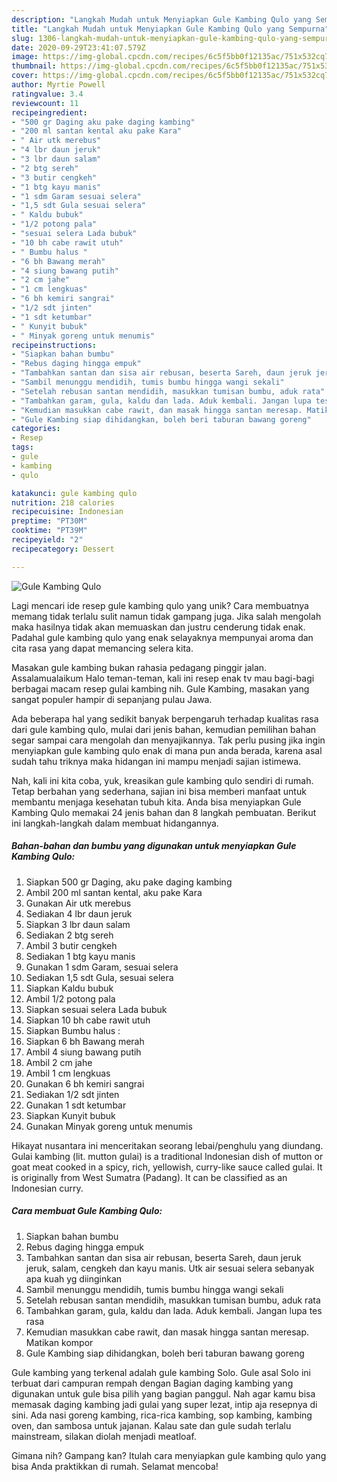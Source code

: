```yaml
---
description: "Langkah Mudah untuk Menyiapkan Gule Kambing Qulo yang Sempurna"
title: "Langkah Mudah untuk Menyiapkan Gule Kambing Qulo yang Sempurna"
slug: 1306-langkah-mudah-untuk-menyiapkan-gule-kambing-qulo-yang-sempurna
date: 2020-09-29T23:41:07.579Z
image: https://img-global.cpcdn.com/recipes/6c5f5bb0f12135ac/751x532cq70/gule-kambing-qulo-foto-resep-utama.jpg
thumbnail: https://img-global.cpcdn.com/recipes/6c5f5bb0f12135ac/751x532cq70/gule-kambing-qulo-foto-resep-utama.jpg
cover: https://img-global.cpcdn.com/recipes/6c5f5bb0f12135ac/751x532cq70/gule-kambing-qulo-foto-resep-utama.jpg
author: Myrtie Powell
ratingvalue: 3.4
reviewcount: 11
recipeingredient:
- "500 gr Daging aku pake daging kambing"
- "200 ml santan kental aku pake Kara"
- " Air utk merebus"
- "4 lbr daun jeruk"
- "3 lbr daun salam"
- "2 btg sereh"
- "3 butir cengkeh"
- "1 btg kayu manis"
- "1 sdm Garam sesuai selera"
- "1,5 sdt Gula sesuai selera"
- " Kaldu bubuk"
- "1/2 potong pala"
- "sesuai selera Lada bubuk"
- "10 bh cabe rawit utuh"
- " Bumbu halus "
- "6 bh Bawang merah"
- "4 siung bawang putih"
- "2 cm jahe"
- "1 cm lengkuas"
- "6 bh kemiri sangrai"
- "1/2 sdt jinten"
- "1 sdt ketumbar"
- " Kunyit bubuk"
- " Minyak goreng untuk menumis"
recipeinstructions:
- "Siapkan bahan bumbu"
- "Rebus daging hingga empuk"
- "Tambahkan santan dan sisa air rebusan, beserta Sareh, daun jeruk jeruk, salam, cengkeh dan kayu manis. Utk air sesuai selera sebanyak apa kuah yg diinginkan"
- "Sambil menunggu mendidih, tumis bumbu hingga wangi sekali"
- "Setelah rebusan santan mendidih, masukkan tumisan bumbu, aduk rata"
- "Tambahkan garam, gula, kaldu dan lada. Aduk kembali. Jangan lupa tes rasa"
- "Kemudian masukkan cabe rawit, dan masak hingga santan meresap. Matikan kompor"
- "Gule Kambing siap dihidangkan, boleh beri taburan bawang goreng"
categories:
- Resep
tags:
- gule
- kambing
- qulo

katakunci: gule kambing qulo 
nutrition: 218 calories
recipecuisine: Indonesian
preptime: "PT30M"
cooktime: "PT39M"
recipeyield: "2"
recipecategory: Dessert

---
```



![Gule Kambing Qulo](https://img-global.cpcdn.com/recipes/6c5f5bb0f12135ac/751x532cq70/gule-kambing-qulo-foto-resep-utama.jpg)

Lagi mencari ide resep gule kambing qulo yang unik? Cara membuatnya memang tidak terlalu sulit namun tidak gampang juga. Jika salah mengolah maka hasilnya tidak akan memuaskan dan justru cenderung tidak enak. Padahal gule kambing qulo yang enak selayaknya mempunyai aroma dan cita rasa yang dapat memancing selera kita.

Masakan gule kambing bukan rahasia pedagang pinggir jalan. Assalamualaikum Halo teman-teman, kali ini resep enak tv mau bagi-bagi berbagai macam resep gulai kambing nih. Gule Kambing, masakan yang sangat populer hampir di sepanjang pulau Jawa.

Ada beberapa hal yang sedikit banyak berpengaruh terhadap kualitas rasa dari gule kambing qulo, mulai dari jenis bahan, kemudian pemilihan bahan segar sampai cara mengolah dan menyajikannya. Tak perlu pusing jika ingin menyiapkan gule kambing qulo enak di mana pun anda berada, karena asal sudah tahu triknya maka hidangan ini mampu menjadi sajian istimewa.


Nah, kali ini kita coba, yuk, kreasikan gule kambing qulo sendiri di rumah. Tetap berbahan yang sederhana, sajian ini bisa memberi manfaat untuk membantu menjaga kesehatan tubuh kita. Anda bisa menyiapkan Gule Kambing Qulo memakai 24 jenis bahan dan 8 langkah pembuatan. Berikut ini langkah-langkah dalam membuat hidangannya.

<!--inarticleads1-->

##### Bahan-bahan dan bumbu yang digunakan untuk menyiapkan Gule Kambing Qulo:

1. Siapkan 500 gr Daging, aku pake daging kambing
1. Ambil 200 ml santan kental, aku pake Kara
1. Gunakan  Air utk merebus
1. Sediakan 4 lbr daun jeruk
1. Siapkan 3 lbr daun salam
1. Sediakan 2 btg sereh
1. Ambil 3 butir cengkeh
1. Sediakan 1 btg kayu manis
1. Gunakan 1 sdm Garam, sesuai selera
1. Sediakan 1,5 sdt Gula, sesuai selera
1. Siapkan  Kaldu bubuk
1. Ambil 1/2 potong pala
1. Siapkan sesuai selera Lada bubuk
1. Siapkan 10 bh cabe rawit utuh
1. Siapkan  Bumbu halus :
1. Siapkan 6 bh Bawang merah
1. Ambil 4 siung bawang putih
1. Ambil 2 cm jahe
1. Ambil 1 cm lengkuas
1. Gunakan 6 bh kemiri sangrai
1. Sediakan 1/2 sdt jinten
1. Gunakan 1 sdt ketumbar
1. Siapkan  Kunyit bubuk
1. Gunakan  Minyak goreng untuk menumis


Hikayat nusantara ini menceritakan seorang lebai/penghulu yang diundang. Gulai kambing (lit. mutton gulai) is a traditional Indonesian dish of mutton or goat meat cooked in a spicy, rich, yellowish, curry-like sauce called gulai. It is originally from West Sumatra (Padang). It can be classified as an Indonesian curry. 

<!--inarticleads2-->

##### Cara membuat Gule Kambing Qulo:

1. Siapkan bahan bumbu
1. Rebus daging hingga empuk
1. Tambahkan santan dan sisa air rebusan, beserta Sareh, daun jeruk jeruk, salam, cengkeh dan kayu manis. Utk air sesuai selera sebanyak apa kuah yg diinginkan
1. Sambil menunggu mendidih, tumis bumbu hingga wangi sekali
1. Setelah rebusan santan mendidih, masukkan tumisan bumbu, aduk rata
1. Tambahkan garam, gula, kaldu dan lada. Aduk kembali. Jangan lupa tes rasa
1. Kemudian masukkan cabe rawit, dan masak hingga santan meresap. Matikan kompor
1. Gule Kambing siap dihidangkan, boleh beri taburan bawang goreng


Gule kambing yang terkenal adalah gule kambing Solo. Gule asal Solo ini terbuat dari campuran rempah dengan Bagian daging kambing yang digunakan untuk gule bisa pilih yang bagian panggul. Nah agar kamu bisa memasak daging kambing jadi gulai yang super lezat, intip aja resepnya di sini. Ada nasi goreng kambing, rica-rica kambing, sop kambing, kambing oven, dan sambosa untuk jajanan. Kalau sate dan gule sudah terlalu mainstream, silakan diolah menjadi meatloaf. 

Gimana nih? Gampang kan? Itulah cara menyiapkan gule kambing qulo yang bisa Anda praktikkan di rumah. Selamat mencoba!
